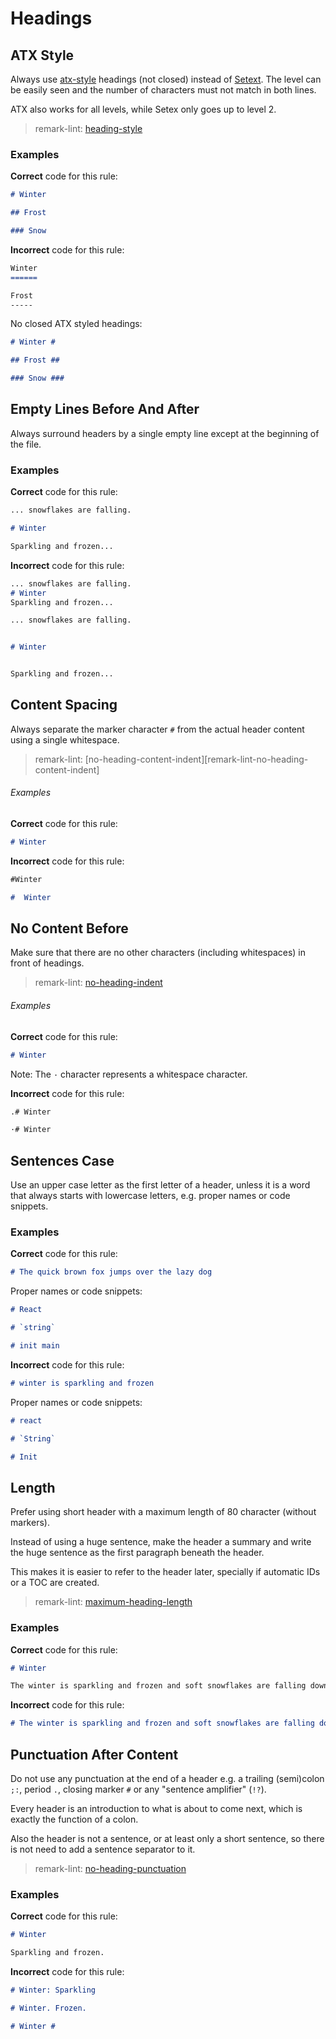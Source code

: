 # Headings

## ATX Style

Always use [atx-style](http://www.aaronsw.com/2002/atx/intro) headings (not closed) instead of [Setext](http://docutils.sourceforge.net/mirror/setext.html).
The level can be easily seen and the number of characters must not match in both lines.

ATX also works for all levels, while Setex only goes up to level 2.

> remark-lint: [heading-style](https://github.com/remarkjs/remark-lint/tree/master/packages/remark-lint-heading-style)

### Examples

**Correct** code for this rule:

```markdown
# Winter

## Frost

### Snow
```

**Incorrect** code for this rule:

```markdown
Winter
======

Frost
-----
```

No closed ATX styled headings:

```markdown
# Winter #

## Frost ##

### Snow ###
```

## Empty Lines Before And After

Always surround headers by a single empty line except at the beginning of the file.

### Examples

**Correct** code for this rule:

```markdown
... snowflakes are falling.

# Winter

Sparkling and frozen...
```

**Incorrect** code for this rule:

```markdown
... snowflakes are falling.
# Winter
Sparkling and frozen...
```

```markdown
... snowflakes are falling.


# Winter


Sparkling and frozen...
```

## Content Spacing

Always separate the marker character `#` from the actual header content using a single whitespace.

> remark-lint: [no-heading-content-indent][remark-lint-no-heading-content-indent]

###### Examples

**Correct** code for this rule:

```markdown
# Winter
```

**Incorrect** code for this rule:

```markdown
#Winter
```

```markdown
#  Winter
```

## No Content Before

Make sure that there are no other characters (including whitespaces) in front of headings.

> remark-lint: [no-heading-indent](https://github.com/remarkjs/remark-lint/tree/master/packages/remark-lint-no-heading-content-indent)

###### Examples

**Correct** code for this rule:

```markdown
# Winter
```

Note: The `·` character represents a whitespace character.

**Incorrect** code for this rule:

```markdown
.# Winter
```

```markdown
·# Winter
```

## Sentences Case

Use an upper case letter as the first letter of a header, unless it is a word that always starts with lowercase letters, e.g. proper names or code snippets.

### Examples

**Correct** code for this rule:

```markdown
# The quick brown fox jumps over the lazy dog
```

Proper names or code snippets:

```markdown
# React

# `string`

# init main
```

**Incorrect** code for this rule:

```markdown
# winter is sparkling and frozen
```

Proper names or code snippets:

```markdown
# react

# `String`

# Init
```

## Length

Prefer using short header with a maximum length of 80 character (without markers).

Instead of using a huge sentence, make the header a summary and write the huge sentence as the first paragraph beneath the header.

This makes it is easier to refer to the header later, specially if automatic IDs or a TOC are created.

> remark-lint: [maximum-heading-length](https://github.com/remarkjs/remark-lint/tree/master/packages/remark-lint-maximum-heading-length)

### Examples

**Correct** code for this rule:

```markdown
# Winter

The winter is sparkling and frozen and soft snowflakes are falling down on the world!
```

**Incorrect** code for this rule:

```markdown
# The winter is sparkling and frozen and soft snowflakes are falling down on the world!
```

## Punctuation After Content

Do not use any punctuation at the end of a header e.g. a trailing (semi)colon `;:`, period `.`, closing marker `#` or any "sentence amplifier" (`!?`).

Every header is an introduction to what is about to come next, which is exactly the function of a colon.

Also the header is not a sentence, or at least only a short sentence, so there is not need to add a sentence separator to it.

> remark-lint: [no-heading-punctuation](https://github.com/remarkjs/remark-lint/tree/master/packages/remark-lint-no-heading-punctuation)

### Examples

**Correct** code for this rule:

```markdown
# Winter

Sparkling and frozen.
```

**Incorrect** code for this rule:

```markdown
# Winter: Sparkling
```

```markdown
# Winter. Frozen.
```

```markdown
# Winter #
```
